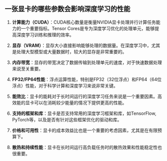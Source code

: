 
## 一张显卡的哪些参数会影响深度学习的性能
1. **计算能力（CUDA）**：CUDA核心数量是衡量NVIDIA显卡处理并行计算任务能力的一个重要指标。Tensor Cores是专为深度学习优化的处理单元，能够提高深度学习训练和推理的效率。
2. **显存（VRAM）**：显存大小直接影响能够处理的数据量。在深度学习中，尤其是处理大型模型或大量数据时，较大的显存是非常重要的。
    
3. **内存带宽**：显存的带宽决定了数据传输到处理单元的速度，对于快速数据处理来说至关重要。
    
4. **FP32/FP64性能**：浮点运算性能，特别是FP32（32位浮点）和FP64（64位浮点）性能，对于科学计算和深度学习来说非常关键。
    
5. **能效比**：显卡的能耗对于长时间运行的深度学习任务来说是一个重要因素。高效能的显卡可以在消耗较少能量的情况下提供更高的性能。
    
6. **支持的框架和库**：显卡是否支持常用的深度学习框架和库，如TensorFlow, PyTorch等，以及是否有针对这些框架优化的驱动和库。
    
7. **价格和可用性**：显卡的成本效益比也是一个重要的考虑因素，尤其是在有限预算下。
    
8. **散热和持续性能**：显卡在长时间运行高负载任务时的散热效果和性能稳定性也很重要。